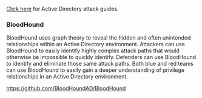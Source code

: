 [Click here](https://github.com/TheGetch/Penetration-Testing-Resources/wiki/Active-Directory) for Active Directory attack guides.

### BloodHound 

BloodHound uses graph theory to reveal the hidden and often unintended relationships within an Active Directory environment. Attackers can use BloodHound to easily identify highly complex attack paths that would otherwise be impossible to quickly identify. Defenders can use BloodHound to identify and eliminate those same attack paths. Both blue and red teams can use BloodHound to easily gain a deeper understanding of privilege relationships in an Active Directory environment.
 
https://github.com/BloodHoundAD/BloodHound

